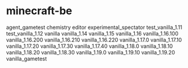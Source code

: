 # minecraft-be
agent_gametest
chemistry
editor
experimental_spectator
test_vanilla_1.11
test_vanilla_1.12
vanilla
vanilla_1.14
vanilla_1.15
vanilla_1.16
vanilla_1.16.100
vanilla_1.16.200
vanilla_1.16.210
vanilla_1.16.220
vanilla_1.17.0
vanilla_1.17.10
vanilla_1.17.20
vanilla_1.17.30
vanilla_1.17.40
vanilla_1.18.0
vanilla_1.18.10
vanilla_1.18.20
vanilla_1.18.30
vanilla_1.19.0
vanilla_1.19.10
vanilla_1.19.20
vanilla_gametest